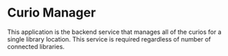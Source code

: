 # Curio Manager

This application is the backend service that manages all of the curios for a single library location. This service is required regardless of number of connected libraries.